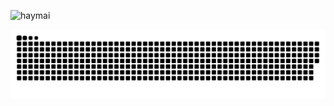 ![haymai](https://raw.githubusercontent.com/haymaicc/haymaicc/haymai.png)

![github contribution grid snake animation](https://raw.githubusercontent.com/haymaicc/haymaicc/output/github-contribution-grid-snake-dark.svg#gh-dark-mode-only)

